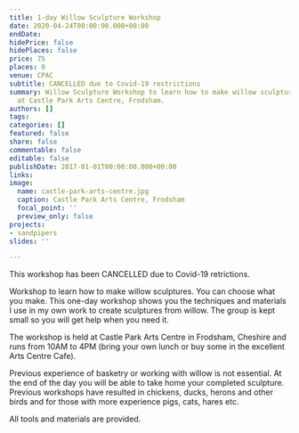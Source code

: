 ```yaml
---
title: 1-day Willow Sculpture Workshop
date: 2020-04-24T00:00:00.000+00:00
endDate: 
hidePrice: false
hidePlaces: false
price: 75
places: 0
venue: CPAC
subtitle: CANCELLED due to Covid-19 restrictions
summary: Willow Sculpture Workshop to learn how to make willow sculptures to be held
  at Castle Park Arts Centre, Frodsham.
authors: []
tags: 
categories: []
featured: false
share: false
commentable: false
editable: false
publishDate: 2017-01-01T00:00:00.000+00:00
links: 
image:
  name: castle-park-arts-centre.jpg
  caption: Castle Park Arts Centre, Frodsham
  focal_point: ''
  preview_only: false
projects:
- sandpipers
slides: ''

---
```

This workshop has been CANCELLED due to Covid-19 retrictions.

Workshop to learn how to make willow sculptures. You can choose what you make. This one-day workshop shows you the techniques and materials I use in my own work to create sculptures from willow. The group is kept small so you will get help when you need it.

The workshop is held at Castle Park Arts Centre in Frodsham, Cheshire
and runs from 10AM to 4PM (bring your own lunch or buy some in
the excellent Arts Centre Cafe).

Previous experience of basketry or working with willow is not essential.
At the end of the day you will be able to take home your completed sculpture.
Previous workshops have resulted in chickens, ducks, herons and other birds
and for those with more experience pigs, cats, hares etc.

All tools and materials are provided.